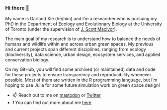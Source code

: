 ### Hi there 👋

My name is Garland Xie (he/him) and I’m a researcher who is pursuing my PhD in the Department of Ecology and Evolutionary Biology at the University of Toronto (under the supervision of [J. Scott MacIvor](https://www.macivorlab.ca)). 

The main goal of my research is to understand how to balance the needs of humans and wildlife within and across urban green spaces. My previous and current projects span different disciplines, ranging from ecology (biodiversity), data science, urban design, ecosystem services, and applied conservation biology.

On my GitHub, you will find some archived (or maintained) data and code for these projects to ensure transparency and reproducibility whenever possible. Most of them are written in the R programming language, but I’m hoping to use Julia for some future simulation work on green space design!

- 📫 Reach out to me on [mastodon](https://ecoevo.social/@garlandxie) or [Twitter](https://twitter.com/GarlandXie)
- ❗ You can find out more about me [here](https://linktr.ee/garlandxie)

